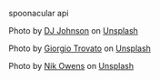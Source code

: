 spoonacular api

Photo by <a href="https://unsplash.com/@dj_johns1?utm_source=unsplash&utm_medium=referral&utm_content=creditCopyText">DJ Johnson</a> on <a href="https://unsplash.com/s/photos/pizza?utm_source=unsplash&utm_medium=referral&utm_content=creditCopyText">Unsplash</a>
  

Photo by <a href="https://unsplash.com/@giorgiotrovato?utm_source=unsplash&utm_medium=referral&utm_content=creditCopyText">Giorgio Trovato</a> on <a href="https://unsplash.com/s/photos/pizza?utm_source=unsplash&utm_medium=referral&utm_content=creditCopyText">Unsplash</a>
  

Photo by <a href="https://unsplash.com/@nik_owens?utm_source=unsplash&utm_medium=referral&utm_content=creditCopyText">Nik Owens</a> on <a href="https://unsplash.com/s/photos/pizza?utm_source=unsplash&utm_medium=referral&utm_content=creditCopyText">Unsplash</a>
  